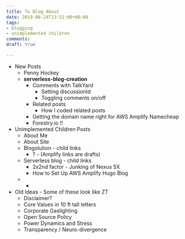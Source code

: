 ```yaml
---
title: To Blog About
date: 2019-08-24T13:51:00+00:00
tags:
- blogging
- unimplemented children
comments: 
draft: true

---
```

* New Posts
  * Penny Hockey
  * **serverless-blog-creation**
    * Comments with TalkYard
      * Setting discussionId
      * Toggling comments on/off
    * Related posts
      * How I coded related posts
    * Getting the domain name right for AWS Amplify Namecheap
    * Forestry.io !!
* Unimplemented Children Posts
  * About Me
  * About Site
  * Blogolution - child links
    * ? - (Amplify links are drafts)
  * Serverless blog - child links
    * 2x2nd factor - Junking of Nexus 5X
    * How to Set Up AWS Amplify Hugo Blog
  * 
    * 
* Old Ideas - Some of these look like ZT
  * Disclaimer?
  * Core Values in 10 ft tall letters
  * Corporate Gaslighting
  * Open Source Policy
  * Power Dynamics and Stress
  * Transparency / Neuro-divergence